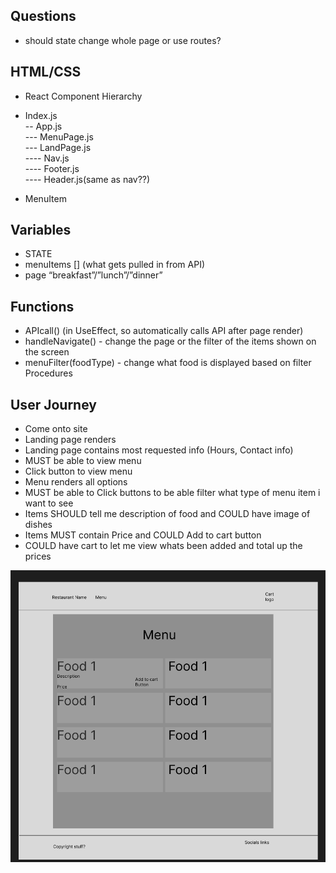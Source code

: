 ## Questions

 - should state change whole page or use routes?

## HTML/CSS

 - React Component Hierarchy
 - Index.js  
 -- App.js  
 --- MenuPage.js  
 --- LandPage.js  
 ---- Nav.js  
 ---- Footer.js  
 ---- Header.js(same as nav??)  

 - MenuItem


## Variables

 - STATE
 - menuItems [] (what gets pulled in from API)
 - page “breakfast”/”lunch”/”dinner”


## Functions

 - APIcall() (in UseEffect, so automatically calls API after page render)
 - handleNavigate() - change the page or the filter of the items shown on the screen
 - menuFilter(foodType) - change what food is displayed based on filter
Procedures

## User Journey

 - Come onto site
 - Landing page renders
 - Landing page contains most requested info (Hours, Contact info)
 - MUST be able to view menu
 - Click button to view menu
 - Menu renders all options 
 - MUST be able to Click buttons to be able filter what type of menu item i want to see
 - Items SHOULD tell me description of food and COULD have image of dishes
 - Items MUST contain Price and COULD Add to cart button
 - COULD have cart to let me view whats been added and total up the prices


 

<img src="./RestaurantWireFrame.png">
	



